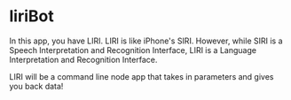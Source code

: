 # liriBot


In this app, you have LIRI. LIRI is like iPhone's SIRI. However, while SIRI is a Speech Interpretation and Recognition Interface, LIRI is a Language Interpretation and Recognition Interface.

LIRI will be a command line node app that takes in parameters and gives you back data!
